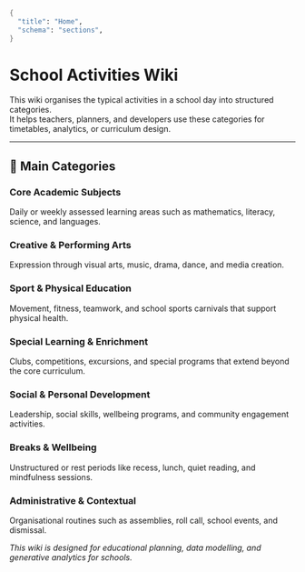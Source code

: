 ```meta
{
  "title": "Home",
  "schema": "sections",
}
```

# School Activities Wiki

This wiki organises the typical activities in a school day into structured categories.  
It helps teachers, planners, and developers use these categories for timetables, analytics, or curriculum design.

---

## 🏫 Main Categories

### Core Academic Subjects
Daily or weekly assessed learning areas such as mathematics, literacy, science, and languages.

### Creative & Performing Arts
Expression through visual arts, music, drama, dance, and media creation.

### Sport & Physical Education
Movement, fitness, teamwork, and school sports carnivals that support physical health.

### Special Learning & Enrichment
Clubs, competitions, excursions, and special programs that extend beyond the core curriculum.

### Social & Personal Development
Leadership, social skills, wellbeing programs, and community engagement activities.

### Breaks & Wellbeing
Unstructured or rest periods like recess, lunch, quiet reading, and mindfulness sessions.

### Administrative & Contextual
Organisational routines such as assemblies, roll call, school events, and dismissal.



*This wiki is designed for educational planning, data modelling, and generative analytics for schools.*